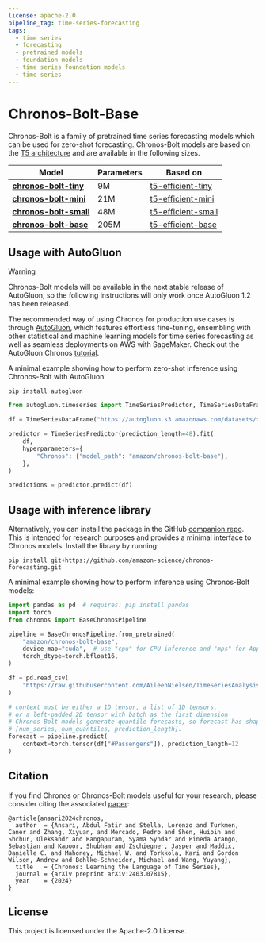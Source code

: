 ```yaml
---
license: apache-2.0
pipeline_tag: time-series-forecasting
tags:
  - time series
  - forecasting
  - pretrained models
  - foundation models
  - time series foundation models
  - time-series
---
```


# Chronos-Bolt-Base

Chronos-Bolt is a family of pretrained time series forecasting models which can be used for zero-shot forecasting. Chronos-Bolt models are based on the [T5 architecture](https://arxiv.org/abs/1910.10683) and are available in the following sizes.


<div align="center">

| Model                                                                         | Parameters | Based on                                                               |
| ----------------------------------------------------------------------------- | ---------- | ---------------------------------------------------------------------- |
| [**chronos-bolt-tiny**](https://huggingface.co/autogluon/chronos-bolt-tiny)   | 9M         | [t5-efficient-tiny](https://huggingface.co/google/t5-efficient-tiny)   |
| [**chronos-bolt-mini**](https://huggingface.co/autogluon/chronos-bolt-mini)   | 21M        | [t5-efficient-mini](https://huggingface.co/google/t5-efficient-mini)   |
| [**chronos-bolt-small**](https://huggingface.co/autogluon/chronos-bolt-small) | 48M        | [t5-efficient-small](https://huggingface.co/google/t5-efficient-small) |
| [**chronos-bolt-base**](https://huggingface.co/autogluon/chronos-bolt-base)   | 205M       | [t5-efficient-base](https://huggingface.co/google/t5-efficient-base)   |

</div>


## Usage with AutoGluon

> [!WARNING]  
> Chronos-Bolt models will be available in the next stable release of AutoGluon, so the following instructions will only work once AutoGluon 1.2 has been released.

The recommended way of using Chronos for production use cases is through [AutoGluon](https://auto.gluon.ai/stable/index.html), which features effortless fine-tuning, ensembling with other statistical and machine learning models for time series forecasting as well as seamless deployments on AWS with SageMaker.
Check out the AutoGluon Chronos [tutorial](https://auto.gluon.ai/stable/tutorials/timeseries/forecasting-chronos.html).

A minimal example showing how to perform zero-shot inference using Chronos-Bolt with AutoGluon:

```
pip install autogluon
```

```python
from autogluon.timeseries import TimeSeriesPredictor, TimeSeriesDataFrame

df = TimeSeriesDataFrame("https://autogluon.s3.amazonaws.com/datasets/timeseries/m4_hourly/train.csv")

predictor = TimeSeriesPredictor(prediction_length=48).fit(
    df,
    hyperparameters={
        "Chronos": {"model_path": "amazon/chronos-bolt-base"},
    },
)

predictions = predictor.predict(df)
```

## Usage with inference library

Alternatively, you can install the package in the GitHub [companion repo](https://github.com/amazon-science/chronos-forecasting).
This is intended for research purposes and provides a minimal interface to Chronos models.
Install the library by running:

```
pip install git+https://github.com/amazon-science/chronos-forecasting.git
```

A minimal example showing how to perform inference using Chronos-Bolt models:

```python
import pandas as pd  # requires: pip install pandas
import torch
from chronos import BaseChronosPipeline

pipeline = BaseChronosPipeline.from_pretrained(
    "amazon/chronos-bolt-base",
    device_map="cuda",  # use "cpu" for CPU inference and "mps" for Apple Silicon
    torch_dtype=torch.bfloat16,
)

df = pd.read_csv(
    "https://raw.githubusercontent.com/AileenNielsen/TimeSeriesAnalysisWithPython/master/data/AirPassengers.csv"
)

# context must be either a 1D tensor, a list of 1D tensors,
# or a left-padded 2D tensor with batch as the first dimension
# Chronos-Bolt models generate quantile forecasts, so forecast has shape
# [num_series, num_quantiles, prediction_length].
forecast = pipeline.predict(
    context=torch.tensor(df["#Passengers"]), prediction_length=12
)
```

## Citation

If you find Chronos or Chronos-Bolt models useful for your research, please consider citing the associated [paper](https://arxiv.org/abs/2403.07815):

```
@article{ansari2024chronos,
  author  = {Ansari, Abdul Fatir and Stella, Lorenzo and Turkmen, Caner and Zhang, Xiyuan, and Mercado, Pedro and Shen, Huibin and Shchur, Oleksandr and Rangapuram, Syama Syndar and Pineda Arango, Sebastian and Kapoor, Shubham and Zschiegner, Jasper and Maddix, Danielle C. and Mahoney, Michael W. and Torkkola, Kari and Gordon Wilson, Andrew and Bohlke-Schneider, Michael and Wang, Yuyang},
  title   = {Chronos: Learning the Language of Time Series},
  journal = {arXiv preprint arXiv:2403.07815},
  year    = {2024}
}
```

## License

This project is licensed under the Apache-2.0 License.
